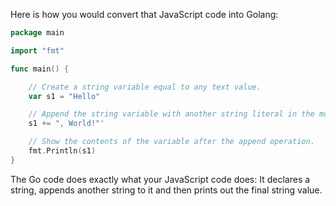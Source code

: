 Here is how you would convert that JavaScript code into Golang:

```go
package main

import "fmt"

func main() {

    // Create a string variable equal to any text value.
    var s1 = "Hello"

    // Append the string variable with another string literal in the most idiomatic way.
    s1 += ", World!"'

    // Show the contents of the variable after the append operation.
    fmt.Println(s1)
}
```
The Go code does exactly what your JavaScript code does: It declares a string, appends another string to it and then prints out the final string value.
